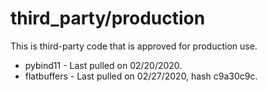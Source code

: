 # third_party/production
This is third-party code that is approved for production use.

* pybind11 - Last pulled on 02/20/2020.
* flatbuffers - Last pulled on 02/27/2020, hash c9a30c9c.

